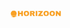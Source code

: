 <svg xmlns="http://www.w3.org/2000/svg" width="90" viewBox="0 0 90 30" height="30" version="1.0"><defs><clipPath id="a"><path d="M 3 10.582031 L 14 10.582031 L 14 19 L 3 19 Z M 3 10.582031"/></clipPath><clipPath id="b"><path d="M 2.585938 18 L 14.199219 18 L 14.199219 21.46875 L 2.585938 21.46875 Z M 2.585938 18"/></clipPath></defs><g fill="#F8A126"><g><g><path d="M 6.25 0 L 6.25 -3.03125 L 3.421875 -3.03125 L 3.421875 0 L 0.859375 0 L 0.859375 -7.984375 L 3.421875 -7.984375 L 3.421875 -5.078125 L 6.25 -5.078125 L 6.25 -7.984375 L 8.8125 -7.984375 L 8.8125 0 Z M 6.25 0" transform="translate(14.199 19.161)"/></g></g></g><g fill="#F8A126"><g><g><path d="M 4.828125 -8.125 C 6.203125 -8.125 7.265625 -7.769531 8.015625 -7.0625 C 8.765625 -6.363281 9.140625 -5.34375 9.140625 -4 C 9.140625 -2.644531 8.765625 -1.613281 8.015625 -0.90625 C 7.265625 -0.207031 6.203125 0.140625 4.828125 0.140625 C 3.453125 0.140625 2.390625 -0.207031 1.640625 -0.90625 C 0.890625 -1.613281 0.515625 -2.644531 0.515625 -4 C 0.515625 -5.351562 0.890625 -6.378906 1.640625 -7.078125 C 2.390625 -7.773438 3.453125 -8.125 4.828125 -8.125 Z M 4.828125 -6.21875 C 4.273438 -6.21875 3.851562 -6.050781 3.5625 -5.71875 C 3.28125 -5.382812 3.140625 -4.929688 3.140625 -4.359375 L 3.140625 -3.625 C 3.140625 -3.0625 3.28125 -2.613281 3.5625 -2.28125 C 3.851562 -1.945312 4.273438 -1.78125 4.828125 -1.78125 C 5.378906 -1.78125 5.800781 -1.945312 6.09375 -2.28125 C 6.382812 -2.613281 6.53125 -3.0625 6.53125 -3.625 L 6.53125 -4.359375 C 6.53125 -4.929688 6.382812 -5.382812 6.09375 -5.71875 C 5.800781 -6.050781 5.378906 -6.21875 4.828125 -6.21875 Z M 4.828125 -6.21875" transform="translate(23.872 19.161)"/></g></g></g><g fill="#F8A126"><g><g><path d="M 8.4375 -5.53125 C 8.4375 -5.050781 8.304688 -4.613281 8.046875 -4.21875 C 7.785156 -3.820312 7.398438 -3.53125 6.890625 -3.34375 L 8.671875 0 L 5.796875 0 L 4.375 -2.90625 L 3.421875 -2.90625 L 3.421875 0 L 0.859375 0 L 0.859375 -7.984375 L 5.75 -7.984375 C 6.320312 -7.984375 6.8125 -7.875 7.21875 -7.65625 C 7.625 -7.4375 7.925781 -7.140625 8.125 -6.765625 C 8.332031 -6.390625 8.4375 -5.976562 8.4375 -5.53125 Z M 5.828125 -5.4375 C 5.828125 -5.644531 5.753906 -5.816406 5.609375 -5.953125 C 5.472656 -6.097656 5.304688 -6.171875 5.109375 -6.171875 L 3.421875 -6.171875 L 3.421875 -4.6875 L 5.109375 -4.6875 C 5.304688 -4.6875 5.472656 -4.757812 5.609375 -4.90625 C 5.753906 -5.050781 5.828125 -5.226562 5.828125 -5.4375 Z M 5.828125 -5.4375" transform="translate(33.546 19.161)"/></g></g></g><g fill="#F8A126"><g><g><path d="M 0.96875 0 L 0.96875 -7.984375 L 3.546875 -7.984375 L 3.546875 0 Z M 0.96875 0" transform="translate(42.58 19.161)"/></g></g></g><g fill="#F8A126"><g><g><path d="M 4.21875 -1.921875 L 8.015625 -1.921875 L 8.015625 0 L 0.28125 0 L 0.28125 -0.828125 L 3.984375 -6.078125 L 0.5625 -6.078125 L 0.5625 -7.984375 L 7.921875 -7.984375 L 7.921875 -7.15625 Z M 4.21875 -1.921875" transform="translate(47.098 19.161)"/></g></g></g><g fill="#F8A126"><g><g><path d="M 4.828125 -8.125 C 6.203125 -8.125 7.265625 -7.769531 8.015625 -7.0625 C 8.765625 -6.363281 9.140625 -5.34375 9.140625 -4 C 9.140625 -2.644531 8.765625 -1.613281 8.015625 -0.90625 C 7.265625 -0.207031 6.203125 0.140625 4.828125 0.140625 C 3.453125 0.140625 2.390625 -0.207031 1.640625 -0.90625 C 0.890625 -1.613281 0.515625 -2.644531 0.515625 -4 C 0.515625 -5.351562 0.890625 -6.378906 1.640625 -7.078125 C 2.390625 -7.773438 3.453125 -8.125 4.828125 -8.125 Z M 4.828125 -6.21875 C 4.273438 -6.21875 3.851562 -6.050781 3.5625 -5.71875 C 3.28125 -5.382812 3.140625 -4.929688 3.140625 -4.359375 L 3.140625 -3.625 C 3.140625 -3.0625 3.28125 -2.613281 3.5625 -2.28125 C 3.851562 -1.945312 4.273438 -1.78125 4.828125 -1.78125 C 5.378906 -1.78125 5.800781 -1.945312 6.09375 -2.28125 C 6.382812 -2.613281 6.53125 -3.0625 6.53125 -3.625 L 6.53125 -4.359375 C 6.53125 -4.929688 6.382812 -5.382812 6.09375 -5.71875 C 5.800781 -6.050781 5.378906 -6.21875 4.828125 -6.21875 Z M 4.828125 -6.21875" transform="translate(55.483 19.161)"/></g></g></g><g fill="#F8A126"><g><g><path d="M 4.828125 -8.125 C 6.203125 -8.125 7.265625 -7.769531 8.015625 -7.0625 C 8.765625 -6.363281 9.140625 -5.34375 9.140625 -4 C 9.140625 -2.644531 8.765625 -1.613281 8.015625 -0.90625 C 7.265625 -0.207031 6.203125 0.140625 4.828125 0.140625 C 3.453125 0.140625 2.390625 -0.207031 1.640625 -0.90625 C 0.890625 -1.613281 0.515625 -2.644531 0.515625 -4 C 0.515625 -5.351562 0.890625 -6.378906 1.640625 -7.078125 C 2.390625 -7.773438 3.453125 -8.125 4.828125 -8.125 Z M 4.828125 -6.21875 C 4.273438 -6.21875 3.851562 -6.050781 3.5625 -5.71875 C 3.28125 -5.382812 3.140625 -4.929688 3.140625 -4.359375 L 3.140625 -3.625 C 3.140625 -3.0625 3.28125 -2.613281 3.5625 -2.28125 C 3.851562 -1.945312 4.273438 -1.78125 4.828125 -1.78125 C 5.378906 -1.78125 5.800781 -1.945312 6.09375 -2.28125 C 6.382812 -2.613281 6.53125 -3.0625 6.53125 -3.625 L 6.53125 -4.359375 C 6.53125 -4.929688 6.382812 -5.382812 6.09375 -5.71875 C 5.800781 -6.050781 5.378906 -6.21875 4.828125 -6.21875 Z M 4.828125 -6.21875" transform="translate(65.156 19.161)"/></g></g></g><g fill="#F8A126"><g><g><path d="M 6.578125 0 L 3.21875 -3.875 L 3.21875 0 L 0.859375 0 L 0.859375 -7.984375 L 3.09375 -7.984375 L 6.453125 -4.046875 L 6.453125 -7.984375 L 8.8125 -7.984375 L 8.8125 0 Z M 6.578125 0" transform="translate(74.83 19.161)"/></g></g></g><g clip-path="url(#a)"><path fill="#F8A126" d="M 11.757812 18.566406 C 12.5625 17.71875 13.054688 16.570312 13.054688 15.300781 C 13.054688 12.695312 10.96875 10.585938 8.394531 10.585938 C 5.816406 10.585938 3.730469 12.695312 3.730469 15.300781 C 3.730469 16.570312 4.222656 17.71875 5.027344 18.566406 L 11.757812 18.566406"/></g><g clip-path="url(#b)"><path fill="#F8A126" d="M 8.394531 21.472656 C 7.558594 21.472656 5.488281 21.332031 5.488281 21.226562 C 5.488281 21.121094 8.109375 21.210938 8.109375 21.015625 C 8.109375 20.820312 4.597656 21.070312 4.597656 20.957031 C 4.597656 20.84375 8.222656 20.835938 8.222656 20.695312 C 8.222656 20.554688 3.554688 20.59375 3.554688 20.476562 C 3.554688 20.355469 7.3125 20.457031 7.3125 20.289062 C 7.3125 20.121094 2.925781 20.253906 2.925781 20.15625 C 2.925781 20.054688 5.871094 20.117188 5.871094 19.945312 C 5.871094 19.777344 2.605469 19.964844 2.605469 19.773438 C 2.605469 19.582031 8.265625 19.648438 8.265625 19.492188 C 8.265625 19.335938 2.992188 19.445312 2.992188 19.285156 C 2.992188 19.121094 6.296875 19.121094 6.296875 18.96875 C 6.296875 18.816406 3.753906 18.863281 3.753906 18.707031 C 3.753906 18.546875 3.871094 18.566406 3.871094 18.566406 L 12.914062 18.566406 C 12.914062 18.566406 13.03125 18.546875 13.03125 18.707031 C 13.03125 18.863281 10.488281 18.816406 10.488281 18.96875 C 10.488281 19.121094 13.730469 18.996094 13.730469 19.15625 C 13.730469 19.320312 9.96875 19.335938 9.96875 19.492188 C 9.96875 19.648438 14.179688 19.582031 14.179688 19.773438 C 14.179688 19.964844 10.636719 19.777344 10.636719 19.945312 C 10.636719 20.117188 13.628906 20.054688 13.628906 20.15625 C 13.628906 20.253906 9.691406 20.121094 9.691406 20.289062 C 9.691406 20.457031 12.679688 20.355469 12.679688 20.476562 C 12.679688 20.59375 9.09375 20.554688 9.09375 20.695312 C 9.09375 20.835938 11.59375 20.84375 11.59375 20.957031 C 11.59375 21.070312 8.675781 20.820312 8.675781 21.015625 C 8.675781 21.210938 10.511719 21.121094 10.511719 21.226562 C 10.511719 21.332031 9.226562 21.472656 8.394531 21.472656"/></g></svg>
